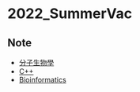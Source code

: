 # 2022_SummerVac

## Note
- [分子生物學](https://hackmd.io/DE3QxFDcTPO5I2aFiXMogA?view)  
- [C++](https://hackmd.io/Hs24OALKRTC0RJxeVJb_VA?view)
- [Bioinformatics](https://hackmd.io/zHtMeDGXSO2FMsXvo6Fc8w?view)
